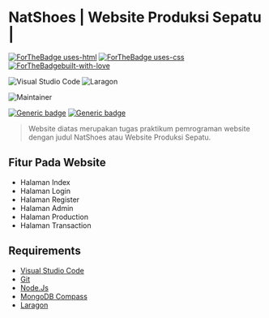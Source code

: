 # NatShoes | Website Produksi Sepatu |

[![ForTheBadge uses-html](http://ForTheBadge.com/images/badges/uses-html.svg)](http://ForTheBadge.com) [![ForTheBadge uses-css](http://ForTheBadge.com/images/badges/uses-css.svg)](http://ForTheBadge.com) [![ForTheBadgebuilt-with-love](http://ForTheBadge.com/images/badges/built-with-love.svg)](https://GitHub.com/Naereen/)

![Visual Studio Code](https://img.shields.io/badge/Visual%20Studio%20Code-0078d7.svg?style=for-the-badge&logo=visual-studio-code&logoColor=white) ![Laragon](https://img.shields.io/badge/Laragon-0E83CD?style=for-the-badge&logo=Laragon&logoColor=white)

![Maintainer](https://img.shields.io/badge/Author-MohammadJoenathan|2218060|-blue)

[![Generic badge](https://img.shields.io/badge/Release-version2-purple.svg)](https://shields.io/) [![Generic badge](https://img.shields.io/badge/CreatedAt-Sunday,March24,2024-purple.svg)](https://shields.io/)

> Website diatas merupakan tugas praktikum pemrograman website dengan judul NatShoes atau Website Produksi Sepatu.

## Fitur Pada Website 

- Halaman Index
- Halaman Login
- Halaman Register
- Halaman Admin
- Halaman Production
- Halaman Transaction

## Requirements

- [Visual Studio Code](https://code.visualstudio.com/Download)
- [Git](https://git-scm.com/download/win)
- [Node.Js](https://nodejs.org/dist/v21.6.2/node-v21.6.2-x64.msi)
- [MongoDB Compass](https://www.mongodb.com/try/download/compass) 
- [Laragon](https://github.com/leokhoa/laragon/releases/download/6.0.0/laragon-wamp.exe)
